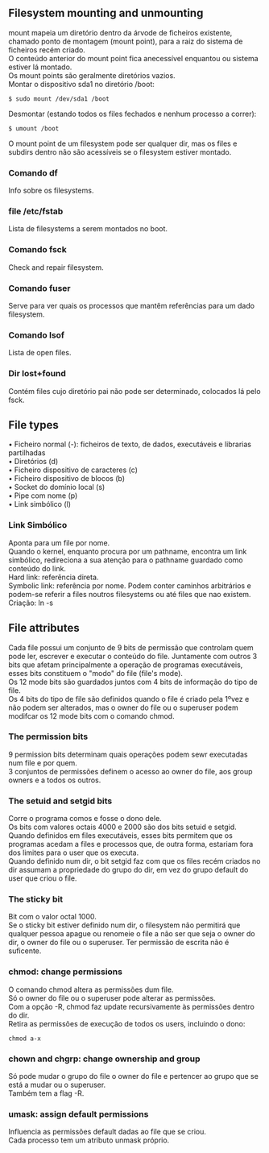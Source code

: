 ## Filesystem mounting and unmounting
mount mapeia um diretório dentro da árvode de ficheiros existente, chamado ponto de montagem (mount point), para a raiz do sistema de ficheiros recém criado.
<br />
O conteúdo anterior do mount point fica anecessível enquantou ou sistema estiver lá montado.
<br />
Os mount points são geralmente diretórios vazios.
<br />
Montar o dispositivo sda1 no diretório /boot:

	$ sudo mount /dev/sda1 /boot

Desmontar (estando todos os files fechados e nenhum processo a correr):

	$ umount /boot

O mount point de um filesystem pode ser qualquer dir,  mas os files e subdirs dentro não são acessíveis se o filesystem estiver montado.

### Comando df
Info sobre os filesystems.

### file /etc/fstab
Lista de filesystems a serem montados no boot.

### Comando fsck
Check and repair filesystem.

### Comando fuser
Serve para ver quais os processos que mantêm referências para um dado filesystem.

### Comando lsof
Lista de open files.

### Dir lost+found
Contém files cujo diretório pai não pode ser determinado, colocados lá pelo fsck.


## File types
• Ficheiro normal (-): ficheiros de texto, de dados, executáveis e librarias partilhadas
<br />
• Diretórios (d)
<br />
• Ficheiro dispositivo de caracteres (c)
<br />
• Ficheiro dispositivo de blocos (b)
<br />
• Socket do domínio local (s)
<br />
• Pipe com nome (p)
<br />
• Link simbólico (l)

### Link Simbólico
Aponta para um file por nome.
<br />
Quando o kernel, enquanto procura por um pathname, encontra um link simbólico, redireciona a sua atenção para o pathname guardado como conteúdo do link.
<br />
Hard link: referência direta.
<br />
Symbolic link: referência por nome. Podem conter caminhos arbitrários e podem-se referir a files noutros filesystems ou até files que nao existem.
<br />
Criação: ln -s


## File attributes
Cada file possui um conjunto de 9 bits de permissão que controlam quem pode ler, escrever e executar o conteúdo do file. Juntamente com outros 3 bits que afetam principalmente a operação de programas executáveis, esses bits constituem o "modo" do file (file's mode).
<br />
Os 12 mode bits são guardados juntos com 4 bits de informação do tipo de file.
<br />
Os 4 bits do tipo de file são definidos quando o file é criado pela 1ºvez e não podem ser alterados, mas o owner do file ou o superuser podem modifcar os 12 mode bits com o comando chmod.

### The permission bits
9 permission bits determinam quais operações podem sewr executadas num file e por quem.
<br />
3 conjuntos de permissões definem o acesso ao owner do file, aos group owners e a todos os outros.

### The setuid and setgid bits
Corre o programa comos e fosse o dono dele.
<br />
Os bits com valores octais 4000 e 2000 são dos bits setuid e setgid.
<br />
Quando definidos em files executáveis, esses bits permitem que os programas acedam a files e processos que, de outra forma, estariam fora dos limites para o user que os executa.
<br />
Quando definido num dir, o bit setgid faz com que os files recém criados no dir assumam a propriedade do grupo do dir, em vez do grupo default do user que criou o file.

### The sticky bit
Bit com o valor octal 1000.
<br />
Se o sticky bit estiver definido num dir, o filesystem não permitirá que qualquer pessoa apague ou renomeie o file a não ser que seja o owner do dir, o owner do file ou o superuser. Ter permissão de escrita não é suficente.

### chmod: change permissions
O comando chmod altera as permissões dum file.
<br />
Só o owner do file ou o superuser pode alterar as permissões.
<br />
Com a opção -R, chmod faz update recursivamente às permissões dentro do dir.
<br />
Retira as permissões de execução de todos os users, incluindo o dono:

	chmod a-x

### chown and chgrp: change ownership and group
Só pode mudar o grupo do file o owner do file e pertencer ao grupo que se está a mudar ou o superuser.
<br />
Também tem a flag -R.

### umask: assign default permissions
Influencia as permissões default dadas ao file que se criou.
<br />
Cada processo tem um atributo unmask próprio.
